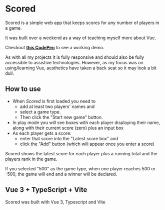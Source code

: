 # Scored

Scored is a simple web app that keeps scores for any number of players in a game.

It was built over a weekend as a way of teaching myself more about Vue.

Checkout __[this CodePen](https://codepen.io/evanwills/pen/BaVGqYB)__ to see a working demo.

As with all my projects it is fully responsive and should also be fully accessible to assistive technologies. However, as my focus was on using/learning Vue, aesthetics have taken a back seat so it may look a bit dull.

## How to use

* When _Scored_ is first loaded you need to
  * add at least two players' names and
  * select a game type.
  * Then click the "Start new game" button.
* In play mode you will see boxes with each player displaying their name, along with their current score (zero) plus an input box
* As each player gets a score:
  * enter that score into the "Latest score box" and
  * click the "Add" button (which will appear once you enter a score)

Scored shows the latest score for each player plus a running total and the players rank in the game.

If you selected "500" as the game type, when one player reaches 500 or -500, the game will end and a winner will be declared.

## Vue 3 + TypeScript + Vite

Scored was built with Vue 3, Typescript and Vite
